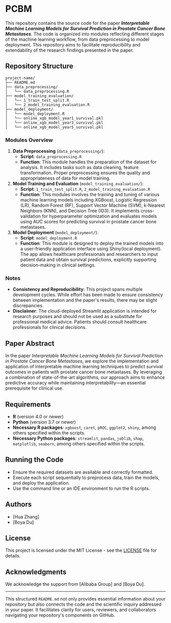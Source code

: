 # PCBM

This repository contains the source code for the paper ***Interpretable Machine Learning Models for Survival Prediction in Prostate Cancer Bone Metastases***. The code is organized into modules reflecting different stages of the machine learning workflow, from data preprocessing to model deployment. This repository aims to facilitate reproducibility and extendability of the research findings presented in the paper.

## Repository Structure

```
project-name/
├── README.md
├── data_preprocessing/
│   └── data_preprocessing.R
├── model_training_evaluation/
│   └── 1_train_test_split.R
│   └── 2_model_training_evaluation.R
├── model_deployment/
│   └── model_deployment.R
│   └── online_xgb_model_year1_survival.pkl
│   └── online_xgb_model_year3_survival.pkl
│   └── online_xgb_model_year5_survival.pkl
```

### Modules Overview

1. **Data Preprocessing** (`data_preprocessing/`):
   - **Script**: `data_preprocessing.R`
   - **Function**: This module handles the preparation of the dataset for analysis. It includes tasks such as data cleaning, feature transformation. Proper preprocessing ensures the quality and appropriateness of data for model training.
2. **Model Training and Evaluation** (`model_training_evaluation/`):
   - **Script**: `1_train_test_split.R`, `2_model_training_evaluation.R`
   - **Function**: This modules involves the training and tuning of various machine learning models including XGBoost, Logistic Regression (LR), Random Forest (RF), Support Vector Machine (SVM), k-Nearest Neighbors (KNN), and Decision Tree (ID3). It implements cross-validation for hyperparameter optimization and evaluates models using AUC scores for predicting survival in prostate cancer bone metastases.
3. **Model Deployment** (`model_deployment/`):
   - **Script**: `model_deployment.R`
   - **Function**: This module is designed to deploy the trained models into a user-friendly application interface using Shiny(local deployment). The app allows healthcare professionals and researchers to input patient data and obtain survival predictions, explicitly supporting decision-making in clinical settings.

### Notes

- **Consistency and Reproducibility**: This project spans multiple development cycles. While effort has been made to ensure consistency between implementation and the paper's results, there may be slight discrepancies.
- **Disclaimer**: The cloud-deployed Streamlit application is intended for research purposes and should not be used as a substitute for professional medical advice. Patients should consult healthcare professionals for clinical decisions.

## Paper Abstract

In the paper *Interpretable Machine Learning Models for Survival Prediction in Prostate Cancer Bone Metastases*, we explore the implementation and application of interpretable machine learning techniques to predict survival outcomes in patients with prostate cancer bone metastases. By leveraging a combination of state-of-the-art algorithms, our approach aims to enhance predictive accuracy while maintaining interpretability—an essential prerequisite for clinical use.

## Requirements

- **R** (version 4.0 or newer)
- **Python** (version 3.7 or newer)
- **Necessary R packages**: `xgboost`, `caret`, `pROC`, `ggplot2`, `shiny`, among others specified within the scripts.
- **Necessary Python packages**: `streamlit`, `pandas`, `joblib`, `shap`, `matplotlib`, `seaborn`, among others specified within the scripts.

## Running the Code

- Ensure the required datasets are available and correctly formatted.
- Execute each script sequentially to preprocess data, train the models, and deploy the application.
- Use the command line or an IDE environment to run the R scripts.

## Authors

- [Hua Zhang]
- [Boya Du]

## License

This project is licensed under the MIT License - see the [LICENSE](https://idealab.alibaba-inc.com/LICENSE) file for details.

## Acknowledgments

We acknowledge the support from [Alibaba Group] and [Boya Du].

------

This structured `README.md` not only provides essential information about your repository but also connects the code and the scientific inquiry addressed in your paper. It facilitates clarity for users, reviewers, and collaborators navigating your repository's components on GitHub.

